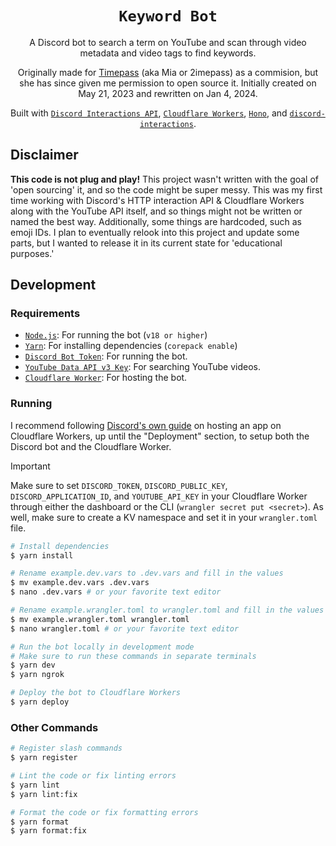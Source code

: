 <div align="center">

# `Keyword Bot`

A Discord bot to search a term on YouTube and scan through video metadata and video tags to find keywords.

Originally made for [Timepass](https://x.com/ignTimepass) (aka Mia or 2imepass) as a commision, but she has since given me permission to open source it. Initially created on May 21, 2023 and rewritten on Jan 4, 2024.

Built with [`Discord Interactions API`](https://discord.com/developers/docs/interactions/receiving-and-responding), [`Cloudflare Workers`](https://workers.cloudflare.com), [`Hono`](https://hono.dev), and [`discord-interactions`](https://www.npmjs.com/package/discord-interactions).

</div>

## Disclaimer

**This code is not plug and play!** This project wasn't written with the goal of 'open sourcing' it, and so the code might be super messy. This was my first time working with Discord's HTTP interaction API & Cloudflare Workers along with the YouTube API itself, and so things might not be written or named the best way. Additionally, some things are hardcoded, such as emoji IDs. I plan to eventually relook into this project and update some parts, but I wanted to release it in its current state for 'educational purposes.'

## Development

### Requirements

- [`Node.js`](https://nodejs.org/en): For running the bot (`v18 or higher`)
- [`Yarn`](https://yarnpkg.com): For installing dependencies (`corepack enable`)
- [`Discord Bot Token`](https://discord.com/developers/applications): For running the bot.
- [`YouTube Data API v3 Key`](https://console.cloud.google.com/apis/credentials): For searching YouTube videos.
- [`Cloudflare Worker`](https://workers.cloudflare.com): For hosting the bot.

### Running

I recommend following [Discord's own guide](https://discord.com/developers/docs/tutorials/hosting-on-cloudflare-workers) on hosting an app on Cloudflare Workers, up until the "Deployment" section, to setup both the Discord bot and the Cloudflare Worker.

> [!IMPORTANT]
> Make sure to set `DISCORD_TOKEN`, `DISCORD_PUBLIC_KEY`, `DISCORD_APPLICATION_ID`, and `YOUTUBE_API_KEY` in your Cloudflare Worker through either the dashboard or the CLI (`wrangler secret put <secret>`). As well, make sure to create a KV namespace and set it in your `wrangler.toml` file.

```bash
# Install dependencies
$ yarn install

# Rename example.dev.vars to .dev.vars and fill in the values
$ mv example.dev.vars .dev.vars
$ nano .dev.vars # or your favorite text editor

# Rename example.wrangler.toml to wrangler.toml and fill in the values
$ mv example.wrangler.toml wrangler.toml
$ nano wrangler.toml # or your favorite text editor

# Run the bot locally in development mode
# Make sure to run these commands in separate terminals
$ yarn dev
$ yarn ngrok

# Deploy the bot to Cloudflare Workers
$ yarn deploy
```

### Other Commands

```bash
# Register slash commands
$ yarn register

# Lint the code or fix linting errors
$ yarn lint
$ yarn lint:fix

# Format the code or fix formatting errors
$ yarn format
$ yarn format:fix
```

